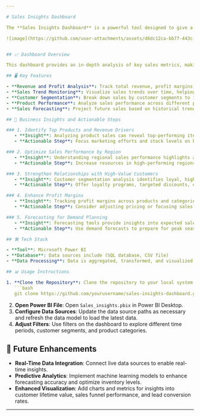```yaml
---

# Sales Insights Dashboard

The **Sales Insights Dashboard** is a powerful tool designed to give a 360-degree view of your sales performance. With data-driven insights, this dashboard helps businesses understand revenue streams, identify high-value customers, monitor sales trends, and optimize strategies to increase profitability.

![image](https://github.com/user-attachments/assets/d6dc12ca-bb77-443c-903a-726789a3a4ba)


## 📈 Dashboard Overview

This dashboard provides an in-depth analysis of key sales metrics, making it easier to track overall performance, spot trends, and make informed decisions. By consolidating critical sales data, this dashboard helps you understand your top-performing products, identify potential bottlenecks, and focus on areas that maximize revenue.

## 🖥️ Key Features

- **Revenue and Profit Analysis**: Track total revenue, profit margins, and identify the most and least profitable products.
- **Sales Trend Monitoring**: Visualize sales trends over time, helping you understand seasonality, peak periods, and growth trajectories.
- **Customer Segmentation**: Break down sales by customer segments to identify high-value customers and prioritize key accounts.
- **Product Performance**: Analyze sales performance across different product categories and regions.
- **Sales Forecasting**: Project future sales based on historical trends to aid in inventory and resource planning.

## 🚀 Business Insights and Actionable Steps

### 1. Identify Top Products and Revenue Drivers
   - **Insight**: Analyzing product sales can reveal top-performing items and categories.
   - **Actionable Step**: Focus marketing efforts and stock levels on best-selling products, and consider bundling popular items with underperforming ones to drive additional sales.

### 2. Optimize Sales Performance by Region
   - **Insight**: Understanding regional sales performance highlights areas with growth potential or underperformance.
   - **Actionable Step**: Increase resources in high-performing regions or strategize marketing efforts to boost sales in lower-performing areas.

### 3. Strengthen Relationships with High-Value Customers
   - **Insight**: Customer segmentation analysis identifies loyal, high-spending customers.
   - **Actionable Step**: Offer loyalty programs, targeted discounts, or exclusive products to retain and maximize value from top customers.

### 4. Enhance Profit Margins
   - **Insight**: Tracking profit margins across products and categories shows where you’re generating the most value.
   - **Actionable Step**: Consider adjusting pricing or focusing sales efforts on high-margin products to improve overall profitability.

### 5. Forecasting for Demand Planning
   - **Insight**: Forecasting tools provide insights into expected sales volumes, helping in better inventory and workforce management.
   - **Actionable Step**: Use demand forecasts to prepare for peak seasons and avoid stockouts or overstocking, ensuring an optimized supply chain.

## 🛠️ Tech Stack

- **Tool**: Microsoft Power BI
- **Database**: Data sources include (SQL database, CSV file)
- **Data Processing**: Data is aggregated, transformed, and visualized using Power BI DAX functions and Power Query.

## 📊 Usage Instructions

1. **Clone the Repository**: Clone the repository to your local system using:
   ```bash
   git clone https://github.com/yourusername/sales-insights-dashboard.git
   ```
2. **Open Power BI File**: Open `Sales_insights.pbix` in Power BI Desktop.
3. **Configure Data Sources**: Update the data source paths as necessary and refresh the data model to load the latest data.
4. **Adjust Filters**: Use filters on the dashboard to explore different time periods, customer segments, and product categories.

## 📌 Future Enhancements

- **Real-Time Data Integration**: Connect live data sources to enable real-time insights.
- **Predictive Analytics**: Implement machine learning models to enhance forecasting accuracy and optimize inventory levels.
- **Enhanced Visualization**: Add charts and metrics for insights into customer lifetime value, sales funnel performance, and lead conversion rates.

---
```

